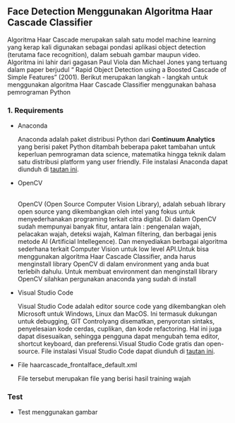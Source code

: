 ## Face Detection Menggunakan Algoritma Haar Cascade Classifier

Algoritma Haar Cascade merupakan salah satu model machine learning yang kerap kali digunakan sebagai pondasi aplikasi object detection (terutama face recognition), dalam sebuah gambar maupun video. Algoritma ini lahir dari gagasan Paul Viola dan Michael Jones yang tertuang dalam paper berjudul “ Rapid Object Detection using a Boosted Cascade of Simple Features” (2001).
Berikut merupakan langkah - langkah untuk menggunakan algoritma Haar Cascade Classifier menggunakan bahasa pemrograman Python

### 1. Requirements
- Anaconda
&nbsp;&nbsp;<p>Anaconda adalah paket distribusi Python dari **Continuum Analytics** yang berisi paket Python ditambah beberapa paket tambahan untuk keperluan pemrograman data science, matematika   hingga teknik dalam satu distribusi platform yang user friendly. File instalasi Anaconda dapat diunduh di <a href="https://www.anaconda.com/products/individual">tautan ini</a>.</p> 
- OpenCV  
&nbsp;&nbsp;<p>OpenCV (Open Source Computer Vision Library), adalah sebuah library open source yang dikembangkan oleh intel  yang fokus untuk menyederhanakan programing terkait citra digital. Di dalam OpenCV sudah mempunyai banyak fitur, antara lain : pengenalan wajah, pelacakan wajah, deteksi wajah, Kalman filtering, dan berbagai jenis metode AI (Artificial Intellegence). Dan menyediakan berbagai algoritma sederhana terkait Computer Vision untuk low level API.Untuk bisa menggunakan algoritma Haar Cascade Classifier, anda harus menginstall library OpenCV di dalam environment yang anda buat terlebih dahulu. Untuk membuat environment dan menginstall library OpenCV silahkan pergunakan anaconda yang sudah di install</p>
- Visual Studio Code
&nbsp;&nbsp;<p>Visual Studio Code adalah editor source code yang dikembangkan oleh Microsoft untuk Windows, Linux dan MacOS. Ini termasuk dukungan untuk debugging, GIT Controlyang disematkan, penyorotan sintaks, penyelesaian kode cerdas, cuplikan, dan kode refactoring. Hal ini juga dapat disesuaikan, sehingga pengguna dapat mengubah tema editor, shortcut keyboard, dan preferensi.Visual Studio Code gratis dan open-source. File instalasi Visual Studio Code dapat diunduh di <a href="https://code.visualstudio.com/">tautan ini</a>.</p>
- File haarcascade_frontalface_default.xml
&nbsp;&nbsp;<p>File tersebut merupakan file yang berisi hasil training wajah</p>

### Test
- Test menggunakan gambar
